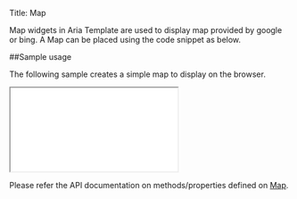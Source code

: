 Title: Map

Map widgets in Aria Template are used to display map provided by google or bing. A Map can be placed using the code snippet as below.

<script src='%SNIPPETS_SERVER_URL%/snippets/github.com/ariatemplates/documentation-code/snippets/widgets/map/Snippet.tpl?tag=wgtMap&lang=at&outdent=true' defer></script>


##Sample usage

The following sample creates a simple map to display on the browser.

<iframe class='samples' src='%SNIPPETS_SERVER_URL%/samples/github.com/ariatemplates/documentation-code/samples/widgets/map/' ></iframe>

Please refer the API documentation on methods/properties defined on [Map](http://ariatemplates.com/aria/guide/apps/apidocs/#aria.embed.Map).